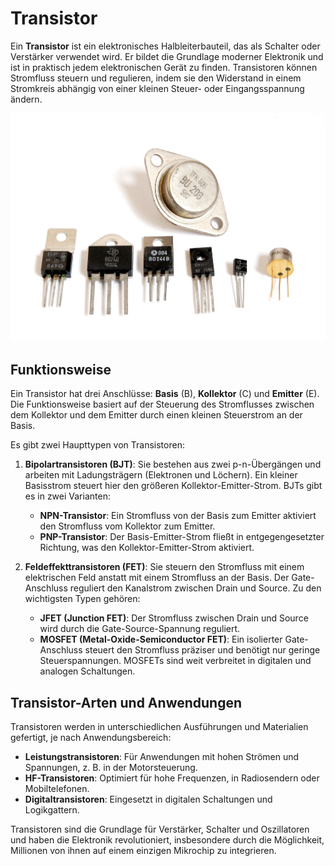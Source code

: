 
# Transistor

Ein **Transistor** ist ein elektronisches Halbleiterbauteil, das als Schalter oder Verstärker verwendet wird. Er bildet die Grundlage moderner Elektronik und ist in praktisch jedem elektronischen Gerät zu finden. Transistoren können Stromfluss steuern und regulieren, indem sie den Widerstand in einem Stromkreis abhängig von einer kleinen Steuer- oder Eingangsspannung ändern.

![Mehrere Transistoren](/images/transistoren.jpg)

## Funktionsweise

Ein Transistor hat drei Anschlüsse: **Basis** (B), **Kollektor** (C) und **Emitter** (E). Die Funktionsweise basiert auf der Steuerung des Stromflusses zwischen dem Kollektor und dem Emitter durch einen kleinen Steuerstrom an der Basis.

Es gibt zwei Haupttypen von Transistoren:

1. **Bipolartransistoren (BJT)**: Sie bestehen aus zwei p-n-Übergängen und arbeiten mit Ladungsträgern (Elektronen und Löchern). Ein kleiner Basisstrom steuert hier den größeren Kollektor-Emitter-Strom. BJTs gibt es in zwei Varianten:
   - **NPN-Transistor**: Ein Stromfluss von der Basis zum Emitter aktiviert den Stromfluss vom Kollektor zum Emitter.
   - **PNP-Transistor**: Der Basis-Emitter-Strom fließt in entgegengesetzter Richtung, was den Kollektor-Emitter-Strom aktiviert.

2. **Feldeffekttransistoren (FET)**: Sie steuern den Stromfluss mit einem elektrischen Feld anstatt mit einem Stromfluss an der Basis. Der Gate-Anschluss reguliert den Kanalstrom zwischen Drain und Source. Zu den wichtigsten Typen gehören:
   - **JFET (Junction FET)**: Der Stromfluss zwischen Drain und Source wird durch die Gate-Source-Spannung reguliert.
   - **MOSFET (Metal-Oxide-Semiconductor FET)**: Ein isolierter Gate-Anschluss steuert den Stromfluss präziser und benötigt nur geringe Steuerspannungen. MOSFETs sind weit verbreitet in digitalen und analogen Schaltungen.

## Transistor-Arten und Anwendungen

Transistoren werden in unterschiedlichen Ausführungen und Materialien gefertigt, je nach Anwendungsbereich:

- **Leistungstransistoren**: Für Anwendungen mit hohen Strömen und Spannungen, z. B. in der Motorsteuerung.
- **HF-Transistoren**: Optimiert für hohe Frequenzen, in Radiosendern oder Mobiltelefonen.
- **Digitaltransistoren**: Eingesetzt in digitalen Schaltungen und Logikgattern.

Transistoren sind die Grundlage für Verstärker, Schalter und Oszillatoren und haben die Elektronik revolutioniert, insbesondere durch die Möglichkeit, Millionen von ihnen auf einem einzigen Mikrochip zu integrieren.
